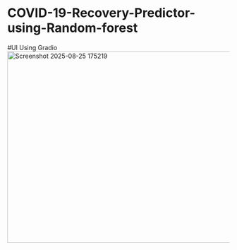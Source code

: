 # COVID-19-Recovery-Predictor-using-Random-forest

#UI Using Gradio
<img width="950" height="434" alt="Screenshot 2025-08-25 175219" src="https://github.com/user-attachments/assets/657a782b-551f-4c8d-93e2-b15cc10ecadd" />


